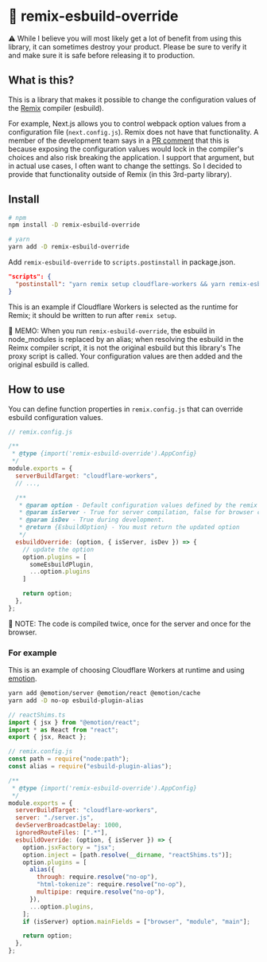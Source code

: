 # :minidisc: remix-esbuild-override

:warning: While I believe you will most likely get a lot of benefit from using this library, it can sometimes destroy your product.
Please be sure to verify it and make sure it is safe before releasing it to production.

## What is this?

This is a library that makes it possible to change the configuration values of the [Remix](https://remix.run/) compiler (esbuild).

For example, Next.js allows you to control webpack option values from a configuration file (`next.config.js`).
Remix does not have that functionality. A member of the development team says in a [PR comment](https://github.com/remix-run/remix/pull/2168#issuecomment-1058193715) that this is because exposing the configuration values would lock in the compiler's choices and also risk breaking the application.
I support that argument, but in actual use cases, I often want to change the settings.
So I decided to provide that functionality outside of Remix (in this 3rd-party library).

## Install

```bash
# npm
npm install -D remix-esbuild-override

# yarn 
yarn add -D remix-esbuild-override
```

Add `remix-esbuild-override` to `scripts.postinstall` in package.json.

```json
"scripts": {
  "postinstall": "yarn remix setup cloudflare-workers && yarn remix-esbuild-override"
}
```
This is an example if Cloudflare Workers is selected as the runtime for Remix; it should be written to run after `remix setup`.

:memo: MEMO: When you run `remix-esbuild-override`, the esbuild in node_modules is replaced by an alias; when resolving the esbuild in the Reimx compiler script, it is not the original esbuild but this library's The proxy script is called. Your configuration values are then added and the original esbuild is called.

## How to use

You can define function properties in `remix.config.js` that can override esbuild configuration values.

```js
// remix.config.js

/**
 * @type {import('remix-esbuild-override').AppConfig}
 */
module.exports = {
  serverBuildTarget: "cloudflare-workers",
  // ...,

  /**
   * @param option - Default configuration values defined by the remix compiler
   * @param isServer - True for server compilation, false for browser compilation
   * @param isDev - True during development.
   * @return {EsbuildOption} - You must return the updated option
   */
  esbuildOverride: (option, { isServer, isDev }) => {
    // update the option
    option.plugins = [
      someEsbuildPlugin,
      ...option.plugins
    ]

    return option;
  },
};
```

:memo: NOTE: The code is compiled twice, once for the server and once for the browser.

### For example

This is an example of choosing Cloudflare Workers at runtime and using [emotion](https://emotion.sh/docs/introduction).

```bash
yarn add @emotion/server @emotion/react @emotion/cache
yarn add -D no-op esbuild-plugin-alias 
```

```ts
// reactShims.ts
import { jsx } from "@emotion/react";
import * as React from "react";
export { jsx, React };
```

```js
// remix.config.js
const path = require("node:path");
const alias = require("esbuild-plugin-alias");

/**
 * @type {import('remix-esbuild-override').AppConfig}
 */
module.exports = {
  serverBuildTarget: "cloudflare-workers",
  server: "./server.js",
  devServerBroadcastDelay: 1000,
  ignoredRouteFiles: [".*"],
  esbuildOverride: (option, { isServer }) => {
    option.jsxFactory = "jsx";
    option.inject = [path.resolve(__dirname, "reactShims.ts")];
    option.plugins = [
      alias({
        through: require.resolve("no-op"),
        "html-tokenize": require.resolve("no-op"),
        multipipe: require.resolve("no-op"),
      }),
      ...option.plugins,
    ];
    if (isServer) option.mainFields = ["browser", "module", "main"];

    return option;
  },
};
```

